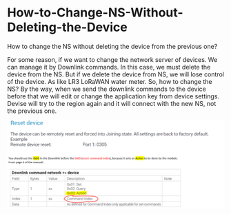 # How-to-Change-NS-Without-Deleting-the-Device

How to change the NS without deleting the device from the previous one?

For some reason, if we want to change the network server of devices. We can manage it by Downlink commands. 
In this case, we must delete the device from the NS. But if we delete the device from NS, we will lose control of the device. As like LR3 LoRaWAN water meter. 
So, how to change the NS? 
By the way, when we send the downlink commands to the device before that we will edit or change the application key from device settings. 
Devise will try to the region again and it will connect with the new NS, not the previous one.

<img src= "screenshot.png" width=800>
